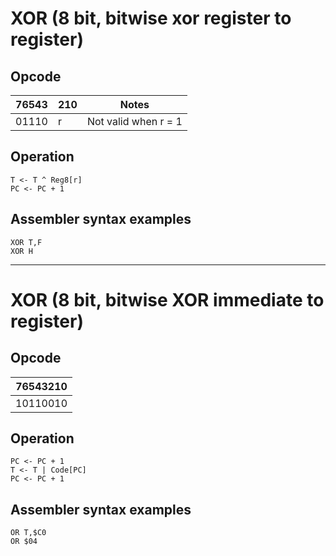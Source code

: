 # XOR (8 bit, bitwise xor register to register)

## Opcode
| 76543 | 210 | Notes |
|-------|-----|-------|
| 01110 | r   | Not valid when r = 1 |

## Operation
```
T <- T ^ Reg8[r]
PC <- PC + 1
```

## Assembler syntax examples
```
XOR T,F
XOR H
```


---
# XOR (8 bit, bitwise XOR immediate to register)

## Opcode
| 76543210 |
|----------|
| 10110010 |

## Operation
```
PC <- PC + 1
T <- T | Code[PC]
PC <- PC + 1
```

## Assembler syntax examples
```
OR T,$C0
OR $04
```
